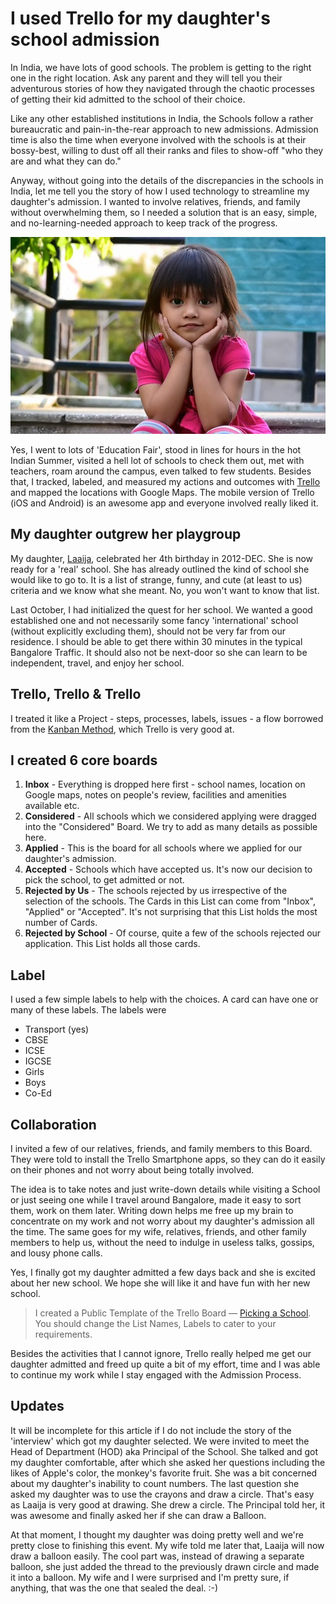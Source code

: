 # I used Trello for my daughter's school admission

In India, we have lots of good schools. The problem is getting to the right one in the right location. Ask any parent and they will tell you their adventurous stories of how they navigated through the chaotic processes of getting their kid admitted to the school of their choice.

Like any other established institutions in India, the Schools follow a rather bureaucratic and pain-in-the-rear approach to new admissions. Admission time is also the time when everyone involved with the schools is at their bossy-best, willing to dust off all their ranks and files to show-off "who they are and what they can do."

Anyway, without going into the details of the discrepancies in the schools in India, let me tell you the story of how I used technology to streamline my daughter's admission. I wanted to involve relatives, friends, and family without overwhelming them, so I needed a solution that is an easy, simple, and no-learning-needed approach to keep track of the progress.

<img class="large" src="/static/2013/laaija-pose-for-new-school.jpg" alt="Laaija Oinam" loading="lazy">

Yes, I went to lots of 'Education Fair', stood in lines for hours in the hot Indian Summer, visited a hell lot of schools to check them out, met with teachers, roam around the campus, even talked to few students. Besides that, I tracked, labeled, and measured my actions and outcomes with [Trello](http://trello.com/) and mapped the locations with Google Maps. The mobile version of Trello (iOS and Android) is an awesome app and everyone involved really liked it.

## My daughter outgrew her playgroup

My daughter, [Laaija](http://laaija.com/), celebrated her 4th birthday in 2012-DEC. She is now ready for a 'real' school. She has already outlined the kind of school she would like to go to. It is a list of strange, funny, and cute (at least to us) criteria and we know what she meant. No, you won't want to know that list.

Last October, I had initialized the quest for her school. We wanted a good established one and not necessarily some fancy 'international' school (without explicitly excluding them), should not be very far from our residence. I should be able to get there within 30 minutes in the typical Bangalore Traffic. It should also not be next-door so she can learn to be independent, travel, and enjoy her school.

## Trello, Trello & Trello

I treated it like a Project - steps, processes, labels, issues - a flow borrowed from the [Kanban Method](http://en.wikipedia.org/wiki/Kanban_(development)), which Trello is very good at.


## I created 6 core boards

1. **Inbox** - Everything is dropped here first - school names, location on Google maps, notes on people's review, facilities and amenities available etc.
1. **Considered** - All schools which we considered applying were dragged into the "Considered" Board. We try to add as many details as possible here.
1. **Applied** - This is the board for all schools where we applied for our daughter's admission.
1. **Accepted** - Schools which have accepted us. It's now our decision to pick the school, to get admitted or not.
1. **Rejected by Us** - The schools rejected by us irrespective of the selection of the schools. The Cards in this List can come from "Inbox", "Applied" or "Accepted". It's not surprising that this List holds the most number of Cards.
1. **Rejected by School** - Of course, quite a few of the schools rejected our application. This List holds all those cards.


## Label

I used a few simple labels to help with the choices. A card can have one or many of these labels. The labels were

- Transport (yes)
- CBSE
- ICSE
- IGCSE
- Girls
- Boys
- Co-Ed


## Collaboration

I invited a few of our relatives, friends, and family members to this Board. They were told to install the Trello Smartphone apps, so they can do it easily on their phones and not worry about being totally involved.

The idea is to take notes and just write-down details while visiting a School or just seeing one while I travel around Bangalore, made it easy to sort them, work on them later. Writing down helps me free up my brain to concentrate on my work and not worry about my daughter's admission all the time. The same goes for my wife, relatives, friends, and other family members to help us, without the need to indulge in useless talks, gossips, and lousy phone calls.

Yes, I finally got my daughter admitted a few days back and she is excited about her new school. We hope she will like it and have fun with her new school.

> I created a Public Template of the Trello Board — [Picking a School](https://trello.com/b/WF9Zv2HC/). You should change the List Names, Labels to cater to your requirements.

Besides the activities that I cannot ignore, Trello really helped me get our daughter admitted and freed up quite a bit of my effort, time and I was able to continue my work while I stay engaged with the Admission Process.

## Updates

It will be incomplete for this article if I do not include the story of the 'interview' which got my daughter selected. We were invited to meet the Head of Department (HOD) aka Principal of the School. She talked and got my daughter comfortable, after which she asked her questions including the likes of Apple's color, the monkey's favorite fruit. She was a bit concerned about my daughter's inability to count numbers. The last question she asked my daughter was to use the crayons and draw a circle. That's easy as Laaija is very good at drawing. She drew a circle. The Principal told her, it was awesome and finally asked her if she can draw a Balloon.

At that moment, I thought my daughter was doing pretty well and we're pretty close to finishing this event. My wife told me later that, Laaija will now draw a balloon easily. The cool part was, instead of drawing a separate balloon, she just added the thread to the previously drawn circle and made it into a balloon. My wife and I were surprised and I'm pretty sure, if anything, that was the one that sealed the deal. :-)
